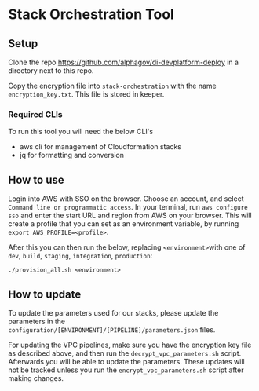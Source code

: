 # Stack Orchestration Tool

## Setup

Clone the repo https://github.com/alphagov/di-devplatform-deploy in a directory next to this repo.

Copy the encryption file into `stack-orchestration` with the name `encryption_key.txt`. This file is stored in keeper.

### Required CLIs

To run this tool you will need the below CLI's

* aws cli for management of Cloudformation stacks
* jq for formatting and conversion

## How to use

Login into AWS with SSO on the browser. Choose an account, and select `Command line or programmatic access`. In your
terminal, run `aws configure sso` and enter the start URL and region from AWS on your browser. This will create a
profile that you can set as an environment variable, by running `export AWS_PROFILE=<profile>`.

After this you can then run the below, replacing `<environment>`with one
of `dev`, `build`, `staging`, `integration`, `production`:

```shell
./provision_all.sh <environment>
```

## How to update

To update the parameters used for our stacks, please update the parameters in
the `configuration/[ENVIRONMENT]/[PIPELINE]/parameters.json` files.

For updating the VPC pipelines, make sure you have the encryption key file as described above, and then run
the `decrypt_vpc_parameters.sh` script. Afterwards you will be able to update the parameters. These updates will not be
tracked unless you run the `encrypt_vpc_parameters.sh` script after making changes.

